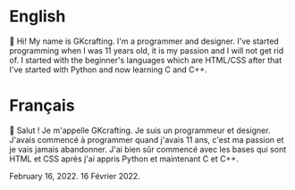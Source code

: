 # English 
👋 Hi! My name is GKcrafting. I'm a programmer and designer.
I've started programming when I was 11 years old, it is my passion and I will not get rid of.
I started with the beginner's languages which are HTML/CSS after that I've started with Python and now learning C and C++.
# Français
👋 Salut ! Je m'appelle GKcrafting. Je suis un programmeur et designer.
J'avais commencé à programmer quand j'avais 11 ans, c'est ma passion et je vais jamais abandonner.
J'ai bien sûr commencé avec les bases qui sont HTML et CSS après j'ai appris Python et maintenant C et C++.

February 16, 2022.
16 Février 2022.
